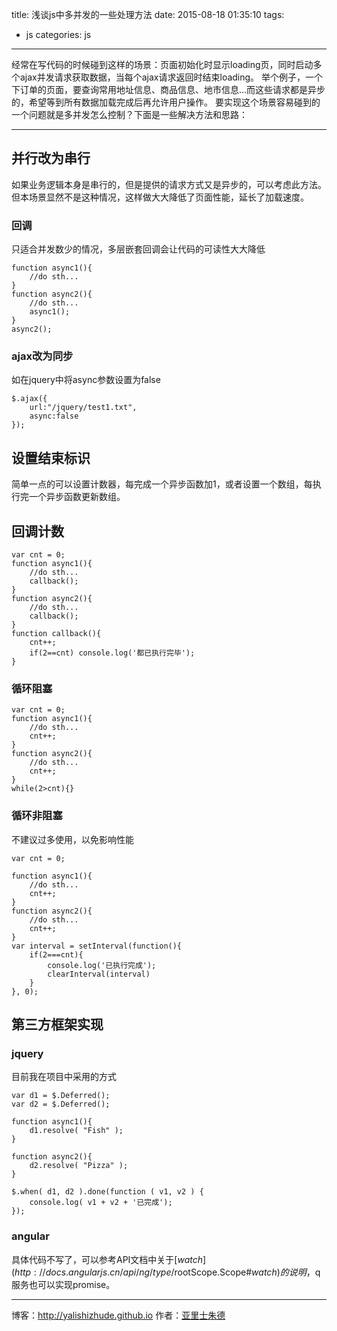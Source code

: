 title: 浅谈js中多并发的一些处理方法
date: 2015-08-18 01:35:10
tags: 
- js
categories: js
---

经常在写代码的时候碰到这样的场景：页面初始化时显示loading页，同时启动多个ajax并发请求获取数据，当每个ajax请求返回时结束loading。
举个例子，一个下订单的页面，要查询常用地址信息、商品信息、地市信息...而这些请求都是异步的，希望等到所有数据加载完成后再允许用户操作。
要实现这个场景容易碰到的一个问题就是多并发怎么控制？下面是一些解决方法和思路：

- - -
<!-- more -->

## 并行改为串行

如果业务逻辑本身是串行的，但是提供的请求方式又是异步的，可以考虑此方法。
但本场景显然不是这种情况，这样做大大降低了页面性能，延长了加载速度。

### 回调

只适合并发数少的情况，多层嵌套回调会让代码的可读性大大降低

    function async1(){
        //do sth...
    }
    function async2(){
        //do sth...
        async1();
    }
    async2();

### ajax改为同步

如在jquery中将async参数设置为false

    $.ajax({
        url:"/jquery/test1.txt",
        async:false
    });

## 设置结束标识

简单一点的可以设置计数器，每完成一个异步函数加1，或者设置一个数组，每执行完一个异步函数更新数组。

## 回调计数

    var cnt = 0;
    function async1(){
        //do sth...
        callback();
    }
    function async2(){
        //do sth...
        callback();
    }
    function callback(){
        cnt++;
        if(2==cnt) console.log('都已执行完毕');
    }

### 循环阻塞

    var cnt = 0;
    function async1(){
        //do sth...
        cnt++;
    }
    function async2(){
        //do sth...
        cnt++;
    }
    while(2>cnt){}

### 循环非阻塞

不建议过多使用，以免影响性能

    var cnt = 0;
    
    function async1(){
        //do sth...
        cnt++;
    }
    function async2(){
        //do sth...
        cnt++;
    }
    var interval = setInterval(function(){
        if(2===cnt){
            console.log('已执行完成');
            clearInterval(interval)
        }
    }, 0);

## 第三方框架实现

### jquery

目前我在项目中采用的方式

    var d1 = $.Deferred();
    var d2 = $.Deferred();
     
    function async1(){
        d1.resolve( "Fish" );
    }
    
    function async2(){
        d2.resolve( "Pizza" );
    }
    
    $.when( d1, d2 ).done(function ( v1, v2 ) {
        console.log( v1 + v2 + '已完成');
    });
     

### angular

具体代码不写了，可以参考API文档中关于[$watch](http://docs.angularjs.cn/api/ng/type/$rootScope.Scope#$watch)的说明，$q服务也可以实现promise。


- - - 
博客：http://yalishizhude.github.io
作者：[亚里士朱德](http://yalishizhude.github.io/about/)